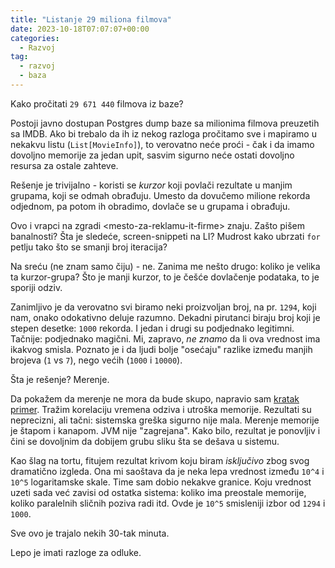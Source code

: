 ```yaml
---
title: "Listanje 29 miliona filmova"
date: 2023-10-18T07:07:07+00:00
categories:
  - Razvoj
tag:
  - razvoj
  - baza
---
```


Kako pročitati `29 671 440` filmova iz baze?

<!--more-->

Postoji javno dostupan Postgres dump baze sa milionima filmova preuzetih sa IMDB. Ako bi trebalo da ih iz nekog razloga pročitamo sve i mapiramo u nekakvu listu (`List[MovieInfo]`), to verovatno neće proći - čak i da imamo dovoljno memorije za jedan upit, sasvim sigurno neće ostati dovoljno resursa za ostale zahteve.

Rešenje je trivijalno - koristi se _kurzor_ koji povlači rezultate u manjim grupama, koji se odmah obrađuju. Umesto da dovučemo milione rekorda odjednom, pa potom ih obradimo, dovlače se u grupama i obrađuju.

Ovo i vrapci na zgradi \<mesto-za-reklamu-it-firme\> znaju. Zašto pišem banalnosti? Šta je sledeće, screen-snippeti na LI? Mudrost kako ubrzati `for` petlju tako što se smanji broj iteracija?

Na sreću (ne znam samo čiju) - ne. Zanima me nešto drugo: koliko je velika ta kurzor-grupa? Što je manji kurzor, to je češće dovlačenje podataka, to je sporiji odziv.

Zanimljivo je da verovatno svi biramo neki proizvoljan broj, na pr. `1294`, koji nam, onako odokativno deluje razumno. Dekadni pirutanci biraju broj koji je stepen desetke: `1000` rekorda. I jedan i drugi su podjednako legitimni. Tačnije: podjednako magični. Mi, zapravo, _ne znamo_ da li ova vrednost ima ikakvog smisla. Poznato je i da ljudi bolje "osećaju" razlike između manjih brojeva (`1` vs `7`), nego većih (`1000` i `10000`).

Šta je rešenje? Merenje.

Da pokažem da merenje ne mora da bude skupo, napravio sam [kratak primer](https://github.com/igr/pgimdb). Tražim korelaciju vremena odziva i utroška memorije. Rezultati su neprecizni, ali tačni: sistemska greška sigurno nije mala. Merenje memorije je štapom i kanapom. JVM nije "zagrejana". Kako bilo, rezultat je ponovljiv i čini se dovoljnim da dobijem grubu sliku šta se dešava u sistemu.

Kao šlag na tortu, fitujem rezultat krivom koju biram _isključivo_ zbog svog dramatično izgleda. Ona mi saoštava da je neka lepa vrednost između `10^4` i `10^5` logaritamske skale. Time sam dobio nekakve granice. Koju vrednost uzeti sada već zavisi od ostatka sistema: koliko ima preostale memorije, koliko paralelnih sličnih poziva radi itd. Ovde je `10^5` smisleniji izbor od `1294` i `1000`.

Sve ovo je trajalo nekih 30-tak minuta.

Lepo je imati razloge za odluke.